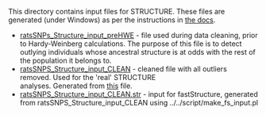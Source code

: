 This directory contains input files for STRUCTURE. These files are generated
(under Windows) as per the instructions in [the docs](../../doc/README.md).

- [ratsSNPs_Structure_input_preHWE](ratsSNPs_Structure_input_preHWE) - file 
  used during data cleaning, prior to Hardy-Weinberg calculations. The purpose
  of this file is to detect outlying individuals whose ancestral structure is
  at odds with the rest of the population it belongs to. 
- [ratsSNPS_Structure_input_CLEAN](ratsSNPS_Structure_input_CLEAN) - 
  cleaned file with all outliers removed. Used for the 'real' STRUCTURE  
  analyses. Generated from 
  [this](../PGDSpider/ratsSNPs_PGDSpyder_input_CLEAN.csv) file. 
- [ratsSNPS_Structure_input_CLEAN.str](ratsSNPS_Structure_input_CLEAN.str) - 
  input for fastStructure, generated from ratsSNPS_Structure_input_CLEAN
  using ../../script/make_fs_input.pl